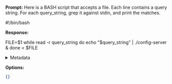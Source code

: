 **Prompt:**
Here is a BASH script that accepts a file. Each line contains a query string. For each query_string, grep it against stdin, and print the matches.

#!/bin/bash

**Response:**

FILE=$1
while read -r query_string 
do
    echo "$query_string" | ./config-server &
done < $FILE


<details><summary>Metadata</summary>

- Duration: 6387 ms
- Datetime: 2023-11-03T08:51:39.976277
- Model: Unknown

</details>

**Options:**
```json
{}
```

